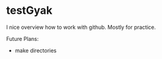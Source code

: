 # testGyak
I nice overview how to work with github. Mostly for practice.

Future Plans: 
  - make directories
